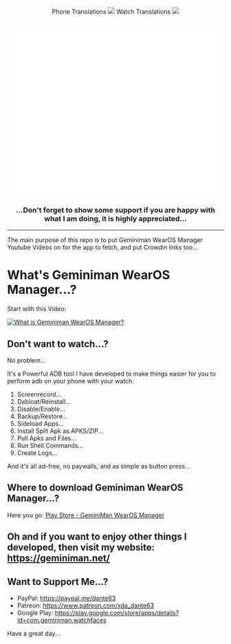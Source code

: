 <div align="center">Phone Translations <a title="Crowdin" target="_blank" href="https://crowdin.com/project/geminiman-wearos-manager-phone"><img src="https://badges.crowdin.net/geminiman-wearos-manager-phone/localized.svg"></a>
Watch Translations <a title="Crowdin" target="_blank" href="https://crowdin.com/project/geminiman-wearos-manager-watch"><img src="https://badges.crowdin.net/geminiman-wearos-manager-watch/localized.svg"></a></div>


<div align="center">
	<br>
		<img src="imgs/header.svg" width="800" height="400">
	<br>
	<h3>...Don't forget to show some support if you are happy with what I am doing, it is highly appreciated...</h3>
</div>

---

The main purpose of this repo is to put Geminiman WearOS Manager Youtube Videos on for the app to fetch, and put Crowdin links too...

# What's Geminiman WearOS Manager...?
Start with this Video:

[![What is Geminiman WearOS Manager?](https://img.youtube.com/vi/wNANot-4PPU/0.jpg)](https://www.youtube.com/watch?v=wNANot-4PPU)

## Don't want to watch...?
No problem...

It's a Powerful ADB tool I have developed to make things easier for you to perform adb on your phone with your watch:
 1. Screenrecord...
 2. Debloat/Reinstall...
 3. Disable/Enable...
 4. Backup/Restore...
 5. Sideload Apps...
 6. Install Split Apk as APKS/ZIP...
 7. Pull Apks and Files...
 8. Run Shell Commands...
 9. Create Logs...

And it's all ad-free, no paywalls, and as simple as button press...
 
 ## Where to download Geminiman WearOS Manager...?
 Here you go: [Play Store - GeminiMan WearOS Manager]([https://drive.google.com/open?id=1xrIX5-MkObdiDiOjvoayu65F0oPKmINq](https://play.google.com/store/apps/details?id=com.geminiman.wearosmanager&hl=en))
 
 ## Oh and if you want to enjoy other things I developed, then visit my website: https://geminiman.net/
 
 ## Want to Support Me...?
 
 + PayPal: https://paypal.me/dante63
 + Patreon: https://www.patreon.com/xda_dante63
 + Google Play: https://play.google.com/store/apps/details?id=com.geminiman.watchfaces
 
 Have a great day...

